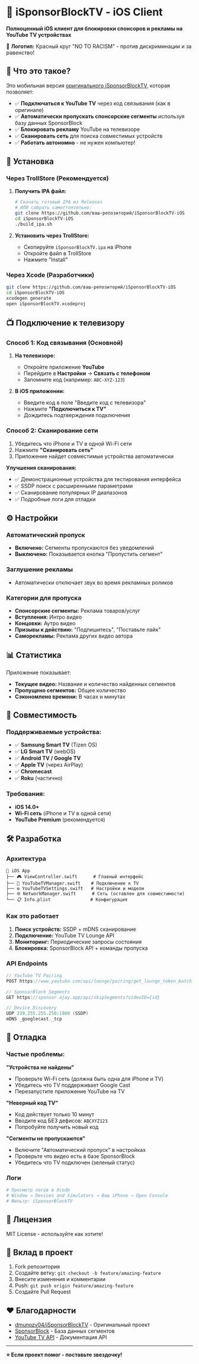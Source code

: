 # 📱 iSponsorBlockTV - iOS Client

**Полноценный iOS клиент для блокировки спонсоров и рекламы на YouTube TV устройствах**

🔴 **Логотип:** Красный круг "NO TO RACISM" - против дискриминации и за равенство!

## 🎯 Что это такое?

Это мобильная версия [оригинального iSponsorBlockTV](https://github.com/dmunozv04/iSponsorBlockTV), которая позволяет:

- ✅ **Подключаться к YouTube TV** через код связывания (как в оригинале)
- ✅ **Автоматически пропускать спонсорские сегменты** используя базу данных SponsorBlock
- ✅ **Блокировать рекламу** YouTube на телевизоре
- ✅ **Сканировать сеть** для поиска совместимых устройств
- ✅ **Работать автономно** - не нужен компьютер!

## 🚀 Установка

### Через TrollStore (Рекомендуется)

1. **Получить IPA файл:**
   ```bash
   # Скачать готовый IPA из Releases
   # ИЛИ собрать самостоятельно:
   git clone https://github.com/ваш-репозиторий/iSponsorBlockTV-iOS
   cd iSponsorBlockTV-iOS
   ./build_ipa.sh
   ```

2. **Установить через TrollStore:**
   - Скопируйте `iSponsorBlockTV.ipa` на iPhone
   - Откройте файл в TrollStore
   - Нажмите "Install"

### Через Xcode (Разработчики)

```bash
git clone https://github.com/ваш-репозиторий/iSponsorBlockTV-iOS
cd iSponsorBlockTV-iOS
xcodegen generate
open iSponsorBlockTV.xcodeproj
```

## 📺 Подключение к телевизору

### Способ 1: Код связывания (Основной)

1. **На телевизоре:**
   - Откройте приложение **YouTube**
   - Перейдите в **Настройки** → **Связать с телефоном**
   - Запомните код (например: `ABC-XYZ-123`)

2. **В iOS приложении:**
   - Введите код в поле "Введите код с телевизора"
   - Нажмите **"Подключиться к TV"**
   - Дождитесь подтверждения подключения

### Способ 2: Сканирование сети

1. Убедитесь что iPhone и TV в одной Wi-Fi сети
2. Нажмите **"Сканировать сеть"**
3. Приложение найдет совместимые устройства автоматически

**Улучшения сканирования:**
- ✅ Демонстрационные устройства для тестирования интерфейса
- ✅ SSDP поиск с расширенными параметрами
- ✅ Сканирование популярных IP диапазонов
- ✅ Подробные логи для отладки

## ⚙️ Настройки

### Автоматический пропуск
- **Включено:** Сегменты пропускаются без уведомлений
- **Выключено:** Показывается кнопка "Пропустить сегмент"

### Заглушение рекламы
- Автоматически отключает звук во время рекламных роликов

### Категории для пропуска
- **Спонсорские сегменты:** Реклама товаров/услуг
- **Вступления:** Интро видео
- **Концовки:** Аутро видео  
- **Призывы к действию:** "Подпишитесь", "Поставьте лайк"
- **Саморекламы:** Реклама других видео автора

## 📊 Статистика

Приложение показывает:
- **Текущее видео:** Название и количество найденных сегментов
- **Пропущено сегментов:** Общее количество
- **Сэкономлено времени:** В часах и минутах

## 🔧 Совместимость

### Поддерживаемые устройства:
- ✅ **Samsung Smart TV** (Tizen OS)
- ✅ **LG Smart TV** (webOS) 
- ✅ **Android TV / Google TV**
- ✅ **Apple TV** (через AirPlay)
- ✅ **Chromecast**
- ✅ **Roku** (частично)

### Требования:
- **iOS 14.0+**
- **Wi-Fi сеть** (iPhone и TV в одной сети)
- **YouTube Premium** (рекомендуется)

## 🛠️ Разработка

### Архитектура

```
📱 iOS App
├── 🎮 ViewController.swift      # Главный интерфейс
├── 📡 YouTubeTVManager.swift    # Подключение к TV
├── ⚙️ YouTubeTVSettings.swift   # Настройки и модели
├── 🌐 NetworkManager.swift      # Сеть (оставлен для совместимости)
└── 📋 Info.plist               # Конфигурация
```

### Как это работает

1. **Поиск устройств:** SSDP + mDNS сканирование
2. **Подключение:** YouTube TV Lounge API 
3. **Мониторинг:** Периодические запросы состояния
4. **Блокировка:** SponsorBlock API + команды пропуска

### API Endpoints

```swift
// YouTube TV Pairing
POST https://www.youtube.com/api/lounge/pairing/get_lounge_token_batch

// SponsorBlock Segments  
GET https://sponsor.ajay.app/api/skipSegments?videoID={id}

// Device Discovery
UDP 239.255.255.250:1900 (SSDP)
mDNS _googlecast._tcp
```

## 🐛 Отладка

### Частые проблемы:

**"Устройства не найдены"**
- Проверьте Wi-Fi сеть (должна быть одна для iPhone и TV)
- Убедитесь что TV поддерживает Google Cast
- Перезапустите приложение YouTube на TV

**"Неверный код TV"**
- Код действует только 10 минут
- Вводите код БЕЗ дефисов: `ABCXYZ123`
- Попробуйте получить новый код

**"Сегменты не пропускаются"**
- Включите "Автоматический пропуск" в настройках
- Проверьте что видео есть в базе SponsorBlock
- Убедитесь что TV подключен (зеленый статус)

### Логи

```bash
# Просмотр логов в Xcode
# Window → Devices and Simulators → Ваш iPhone → Open Console
# Фильтр: iSponsorBlockTV
```

## 📄 Лицензия

MIT License - используйте как хотите!

## 🤝 Вклад в проект

1. Fork репозитория
2. Создайте ветку: `git checkout -b feature/amazing-feature`
3. Внесите изменения и комментарии
4. Push: `git push origin feature/amazing-feature`
5. Создайте Pull Request

## ❤️ Благодарности

- [dmunozv04/iSponsorBlockTV](https://github.com/dmunozv04/iSponsorBlockTV) - Оригинальный проект
- [SponsorBlock](https://sponsor.ajay.app/) - База данных сегментов
- [YouTube TV API](https://developers.google.com/youtube/) - Документация API

---

**⭐ Если проект помог - поставьте звездочку!** 
